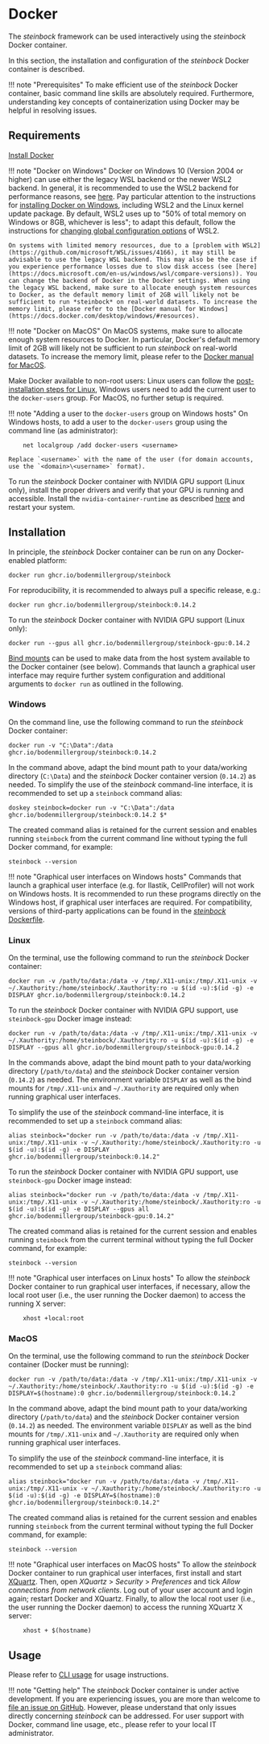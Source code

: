 # Docker

The *steinbock* framework can be used interactively using the *steinbock* Docker container.

In this section, the installation and configuration of the *steinbock* Docker container is described.

!!! note "Prerequisites"
    To make efficient use of the *steinbock* Docker container, basic command line skills are absolutely required. Furthermore, understanding key concepts of containerization using Docker may be helpful in resolving issues.

## Requirements

[Install Docker](https://docs.docker.com/get-docker/)

!!! note "Docker on Windows"
    Docker on Windows 10 (Version 2004 or higher) can use either the legacy WSL backend or the newer WSL2 backend. In general, it is recommended to use the WSL2 backend for performance reasons, see [here](https://docs.microsoft.com/en-us/windows/wsl/compare-versions). Pay particular attention to the instructions for [installing Docker on Windows](https://docs.docker.com/desktop/windows/install/), including WSL2 and the Linux kernel update package. By default, WSL2 uses up to "50% of total memory on Windows or 8GB, whichever is less"; to adapt this default, follow the instructions for [changing global configuration options](https://docs.microsoft.com/en-us/windows/wsl/wsl-config#global-configuration-options-with-wslconfig) of WSL2.
    
    On systems with limited memory resources, due to a [problem with WSL2](https://github.com/microsoft/WSL/issues/4166), it may still be advisable to use the legacy WSL backend. This may also be the case if you experience performance losses due to slow disk access (see [here](https://docs.microsoft.com/en-us/windows/wsl/compare-versions)). You can change the backend of Docker in the Docker settings. When using the legacy WSL backend, make sure to allocate enough system resources to Docker, as the default memory limit of 2GB will likely not be sufficient to run *steinbock* on real-world datasets. To increase the memory limit, please refer to the [Docker manual for Windows](https://docs.docker.com/desktop/windows/#resources).

!!! note "Docker on MacOS"
    On MacOS systems, make sure to allocate enough system resources to Docker. In particular, Docker's default memory limit of 2GB will likely not be sufficient to run *steinbock* on real-world datasets. To increase the memory limit, please refer to the [Docker manual for MacOS](https://docs.docker.com/desktop/mac/#resources).

Make Docker available to non-root users: Linux users can follow the [post-installation steps for Linux](https://docs.docker.com/engine/install/linux-postinstall/), Windows users need to add the current user to the `docker-users` group. For MacOS, no further setup is required.

!!! note "Adding a user to the `docker-users` group on Windows hosts"
    On Windows hosts, to add a user to the `docker-users` group using the command line (as administrator):

        net localgroup /add docker-users <username>
		
	Replace `<username>` with the name of the user (for domain accounts, use the `<domain>\<username>` format).

To run the *steinbock* Docker container with NVIDIA GPU support (Linux only), install the proper drivers and verify that your GPU is running and accessible. Install the `nvidia-container-runtime` as described [here](https://docs.docker.com/config/containers/resource_constraints/#access-an-nvidia-gpu) and restart your system.

## Installation

In principle, the *steinbock* Docker container can be run on any Docker-enabled platform:

    docker run ghcr.io/bodenmillergroup/steinbock

For reproducibility, it is recommended to always pull a specific release, e.g.:

    docker run ghcr.io/bodenmillergroup/steinbock:0.14.2

To run the *steinbock* Docker container with NVIDIA GPU support (Linux only):

    docker run --gpus all ghcr.io/bodenmillergroup/steinbock-gpu:0.14.2

[Bind mounts](https://docs.docker.com/storage/bind-mounts/) can be used to make data from the host system available to the Docker container (see below). Commands that launch a graphical user interface may require further system configuration and additional arguments to `docker run` as outlined in the following.


### Windows

On the command line, use the following command to run the *steinbock* Docker container:

    docker run -v "C:\Data":/data ghcr.io/bodenmillergroup/steinbock:0.14.2

In the command above, adapt the bind mount path to your data/working directory (`C:\Data`) and the *steinbock* Docker container version (`0.14.2`) as needed. To simplify the use of the *steinbock* command-line interface, it is recommended to set up a `steinbock` command alias:

    doskey steinbock=docker run -v "C:\Data":/data ghcr.io/bodenmillergroup/steinbock:0.14.2 $*

The created command alias is retained for the current session and enables running `steinbock` from the current command line without typing the full Docker command, for example:

    steinbock --version

!!! note "Graphical user interfaces on Windows hosts"
    Commands that launch a graphical user interface (e.g. for Ilastik, CellProfiler) will not work on Windows hosts. It is recommended to run these programs directly on the Windows host, if graphical user interfaces are required. For compatibility, versions of third-party applications can be found in the [*steinbock* Dockerfile](https://github.com/BodenmillerGroup/steinbock/blob/main/Dockerfile).

### Linux

On the terminal, use the following command to run the *steinbock* Docker container:

    docker run -v /path/to/data:/data -v /tmp/.X11-unix:/tmp/.X11-unix -v ~/.Xauthority:/home/steinbock/.Xauthority:ro -u $(id -u):$(id -g) -e DISPLAY ghcr.io/bodenmillergroup/steinbock:0.14.2

To run the *steinbock* Docker container with NVIDIA GPU support, use `steinbock-gpu` Docker image instead:

    docker run -v /path/to/data:/data -v /tmp/.X11-unix:/tmp/.X11-unix -v ~/.Xauthority:/home/steinbock/.Xauthority:ro -u $(id -u):$(id -g) -e DISPLAY --gpus all ghcr.io/bodenmillergroup/steinbock-gpu:0.14.2

In the commands above, adapt the bind mount path to your data/working directory (`/path/to/data`) and the *steinbock* Docker container version (`0.14.2`) as needed. The environment variable `DISPLAY` as well as the bind mounts for `/tmp/.X11-unix` and `~/.Xauthority` are required only when running graphical user interfaces.

To simplify the use of the *steinbock* command-line interface, it is recommended to set up a `steinbock` command alias:

    alias steinbock="docker run -v /path/to/data:/data -v /tmp/.X11-unix:/tmp/.X11-unix -v ~/.Xauthority:/home/steinbock/.Xauthority:ro -u $(id -u):$(id -g) -e DISPLAY ghcr.io/bodenmillergroup/steinbock:0.14.2"

To run the *steinbock* Docker container with NVIDIA GPU support, use `steinbock-gpu` Docker image instead:

    alias steinbock="docker run -v /path/to/data:/data -v /tmp/.X11-unix:/tmp/.X11-unix -v ~/.Xauthority:/home/steinbock/.Xauthority:ro -u $(id -u):$(id -g) -e DISPLAY --gpus all ghcr.io/bodenmillergroup/steinbock-gpu:0.14.2"

The created command alias is retained for the current session and enables running `steinbock` from the current terminal without typing the full Docker command, for example:

    steinbock --version

!!! note "Graphical user interfaces on Linux hosts"
    To allow the *steinbock* Docker container to run graphical user interfaces, if necessary, allow the local root user (i.e., the user running the Docker daemon) to access the running X server:

        xhost +local:root

### MacOS

On the terminal, use the following command to run the *steinbock* Docker container (Docker must be running):

    docker run -v /path/to/data:/data -v /tmp/.X11-unix:/tmp/.X11-unix -v ~/.Xauthority:/home/steinbock/.Xauthority:ro -u $(id -u):$(id -g) -e DISPLAY=$(hostname):0 ghcr.io/bodenmillergroup/steinbock:0.14.2

In the command above, adapt the bind mount path to your data/working directory (`/path/to/data`) and the *steinbock* Docker container version (`0.14.2`) as needed. The environment variable `DISPLAY` as well as the bind mounts for `/tmp/.X11-unix` and `~/.Xauthority` are required only when running graphical user interfaces.

To simplify the use of the *steinbock* command-line interface, it is recommended to set up a `steinbock` command alias:

    alias steinbock="docker run -v /path/to/data:/data -v /tmp/.X11-unix:/tmp/.X11-unix -v ~/.Xauthority:/home/steinbock/.Xauthority:ro -u $(id -u):$(id -g) -e DISPLAY=$(hostname):0 ghcr.io/bodenmillergroup/steinbock:0.14.2"

The created command alias is retained for the current session and enables running `steinbock` from the current terminal without typing the full Docker command, for example:

    steinbock --version

!!! note "Graphical user interfaces on MacOS hosts"
    To allow the *steinbock* Docker container to run graphical user interfaces, first install and start [XQuartz](https://www.xquartz.org/). Then, open *XQuartz* > *Security* > *Preferences* and tick *Allow connections from network clients*. Log out of your user account and login again; restart Docker and XQuartz. Finally, to allow the local root user (i.e., the user running the Docker daemon) to access the running XQuartz X server:

        xhost + $(hostname)

## Usage

Please refer to [CLI usage](cli/intro.md) for usage instructions.

!!! note "Getting help"
    The *steinbock* Docker container is under active development. If you are experiencing issues, you are more than welcome to [file an issue on GitHub](https://github.com/BodenmillerGroup/steinbock/issues). However, please understand that only issues directly concerning *steinbock* can be addressed. For user support with Docker, command line usage, etc., please refer to your local IT administrator.
